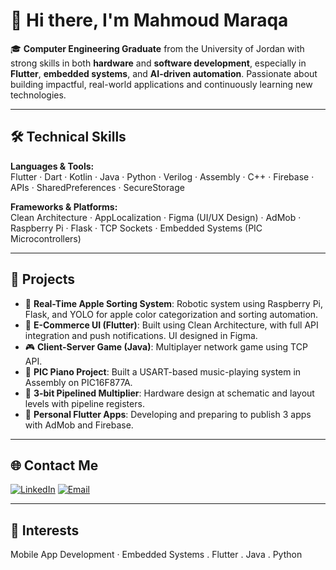 # 👋 Hi there, I'm Mahmoud Maraqa

🎓 **Computer Engineering Graduate** from the University of Jordan with strong skills in both **hardware** and **software development**, especially in **Flutter**, **embedded systems**, and **AI-driven automation**. Passionate about building impactful, real-world applications and continuously learning new technologies.

---

## 🛠️ Technical Skills

**Languages & Tools:**  
Flutter · Dart · Kotlin · Java · Python · Verilog · Assembly · C++ · Firebase · APIs · SharedPreferences · SecureStorage

**Frameworks & Platforms:**  
Clean Architecture · AppLocalization · Figma (UI/UX Design) · AdMob · Raspberry Pi · Flask · TCP Sockets · Embedded Systems (PIC Microcontrollers)

---

## 🚀 Projects

- 🍎 **Real-Time Apple Sorting System**: Robotic system using Raspberry Pi, Flask, and YOLO for apple color categorization and sorting automation.
- 📱 **E-Commerce UI (Flutter)**: Built using Clean Architecture, with full API integration and push notifications. UI designed in Figma.
- 🎮 **Client-Server Game (Java)**: Multiplayer network game using TCP API.
- 🎼 **PIC Piano Project**: Built a USART-based music-playing system in Assembly on PIC16F877A.
- 🧮 **3-bit Pipelined Multiplier**: Hardware design at schematic and layout levels with pipeline registers.
- 📱 **Personal Flutter Apps**: Developing and preparing to publish 3 apps with AdMob and Firebase.

---

## 🌐 Contact Me

[![LinkedIn](https://img.shields.io/badge/LinkedIn-blue?style=flat&logo=linkedin&logoColor=white)](https://linkedin.com/in/mahmoud-maraqa-915a54302)
[![Email](https://img.shields.io/badge/Email-red?style=flat&logo=gmail&logoColor=white)](mailto:mahmoudmaraqa02@gmail.com)

---

## 🧠 Interests

Mobile App Development · Embedded Systems . Flutter . Java . Python
